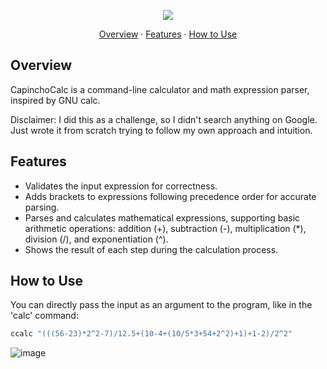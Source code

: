 <p float="left">
  <p align="center">
  <img src="https://github.com/thiagobmi/CapinchoCalc/assets/118558122/38ddc24d-848c-42fa-aff7-dafcd535837c" />
</p>

<p align="center">
    <p align="center">
        <a href="#overview">Overview</a> &#183;
        <a href="#features">Features</a> &#183;
        <a href="#how-to-use">How to Use</a>
    </p>
</p>

## Overview
CapinchoCalc is a command-line calculator and math expression parser, inspired by GNU calc.

Disclaimer: I did this as a challenge, so I didn't search anything on Google. Just wrote it from scratch trying to follow my own approach and intuition.

## Features
- Validates the input expression for correctness.
- Adds brackets to expressions following precedence order for accurate parsing.
- Parses and calculates mathematical expressions, supporting basic arithmetic operations: addition (+), subtraction (-), multiplication (*), division (/), and exponentiation (^).
- Shows the result of each step during the calculation process.

## How to Use

You can directly pass the input as an argument to the program, like in the 'calc' command:
```bash
ccalc "(((56-23)*2^2-7)/12.5+(10-4+(10/5*3+54+2^2)+1)+1-2)/2^2"
```


![image](https://github.com/thiagobmi/mycalc/assets/118558122/0291b912-60be-4f2a-a2ad-80333f276b5c)
